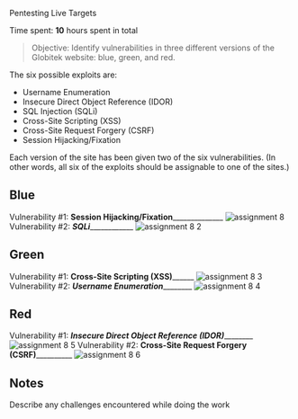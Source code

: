 Pentesting Live Targets

Time spent: **10** hours spent in total

> Objective: Identify vulnerabilities in three different versions of the Globitek website: blue, green, and red.

The six possible exploits are:
* Username Enumeration
* Insecure Direct Object Reference (IDOR)
* SQL Injection (SQLi)
* Cross-Site Scripting (XSS)
* Cross-Site Request Forgery (CSRF)
* Session Hijacking/Fixation

Each version of the site has been given two of the six vulnerabilities. (In other words, all six of the exploits should be assignable to one of the sites.)

## Blue

Vulnerability #1: __Session Hijacking/Fixation________________
![assignment 8](https://user-images.githubusercontent.com/42579932/48172734-06809d80-e2cf-11e8-8e24-2153381e3332.gif)
Vulnerability #2: ___SQLi_______________
![assignment 8 2](https://user-images.githubusercontent.com/42579932/48172746-0f716f00-e2cf-11e8-909d-4d62edbf6ba6.gif)

## Green

Vulnerability #1: ______Cross-Site Scripting (XSS)____________
![assignment 8 3](https://user-images.githubusercontent.com/42579932/48172761-18fad700-e2cf-11e8-9c2a-3e623fb81d54.gif)
Vulnerability #2: _____Username Enumeration_____________
![assignment 8 4](https://user-images.githubusercontent.com/42579932/48172765-1bf5c780-e2cf-11e8-864f-d5d4a0cdf8de.gif)

## Red

Vulnerability #1: _____Insecure Direct Object Reference (IDOR)_____________
![assignment 8 5](https://user-images.githubusercontent.com/42579932/48172769-1e582180-e2cf-11e8-9e76-3a5e4316346b.gif)
Vulnerability #2: ____Cross-Site Request Forgery (CSRF)______________
![assignment 8 6](https://user-images.githubusercontent.com/42579932/48172774-21531200-e2cf-11e8-88f0-a9f3bb8418db.gif)


## Notes

Describe any challenges encountered while doing the work
